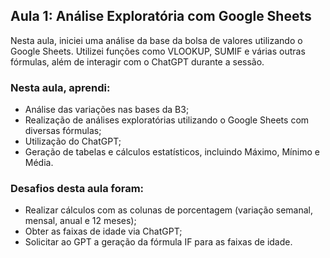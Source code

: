 ## Aula 1: Análise Exploratória com Google Sheets

Nesta aula, iniciei uma análise da base da bolsa de valores utilizando o Google Sheets. Utilizei funções como VLOOKUP, SUMIF e várias outras fórmulas, além de interagir com o ChatGPT durante a sessão.

### Nesta aula, aprendi:
- Análise das variações nas bases da B3;
- Realização de análises exploratórias utilizando o Google Sheets com diversas fórmulas;
- Utilização do ChatGPT;
- Geração de tabelas e cálculos estatísticos, incluindo Máximo, Mínimo e Média.

### Desafios desta aula foram:
- Realizar cálculos com as colunas de porcentagem (variação semanal, mensal, anual e 12 meses);
- Obter as faixas de idade via ChatGPT;
- Solicitar ao GPT a geração da fórmula IF para as faixas de idade.
